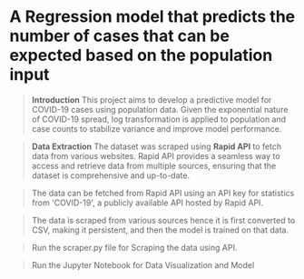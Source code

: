 # A Regression model that predicts the number of cases that can be expected based on the population input
>**Introduction**
This project aims to develop a predictive model for COVID-19 cases using population data. Given the exponential nature of COVID-19 spread, log transformation is applied to population and case counts to stabilize variance and improve model performance.

>**Data Extraction**
The dataset was scraped using **Rapid API**  to fetch data from various websites. Rapid API provides a seamless way to access and retrieve data from multiple sources, ensuring that the dataset is comprehensive and up-to-date.

>The data can be fetched from Rapid API using an API key for statistics from 'COVID-19', a publicly available API hosted by Rapid API.

>The data is scraped from various sources hence it is first converted to CSV, making it persistent, and then the model is trained on that data.

>Run the scraper.py file for Scraping the data using API.

>Run the Jupyter Notebook for Data Visualization and Model
